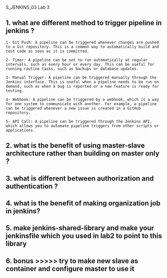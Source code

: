S_JENKINS_03 Lab 3

## 1. what are different method to trigger pipeline in jenkins ? 
    1- Git Push: A pipeline can be triggered whenever changes are pushed to a Git repository. This is a common way to automatically build and test code as soon as it is committed.

    2- Timer: A pipeline can be set to run automatically at regular intervals, such as every hour or every day. This can be useful for running routine tasks, such as backups or database updates.

    3- Manual Trigger: A pipeline can be triggered manually through the Jenkins interface. This is useful when a pipeline needs to be run on demand, such as when a bug is reported or a new feature is ready for testing.

    4- Webhook: A pipeline can be triggered by a webhook, which is a way for one system to communicate with another. For example, a pipeline can be triggered whenever a new issue is created in a GitHub repository.

    5- API Call: A pipeline can be triggered through the Jenkins API, which allows you to automate pipeline triggers from other scripts or applications.
## 2. what is the benefit of using master-slave architecture rather than building on master only ?

## 3. what is different between authorization and authentication ? 
## 4. what is the benefit of making organization job in jenkins?
 
## 5. make jenkins-shared-library and make your jenkinsfile which you used in lab2 to point to this library 

## 6. bonus >>>>> try to make new slave as container and configure master to use it 
